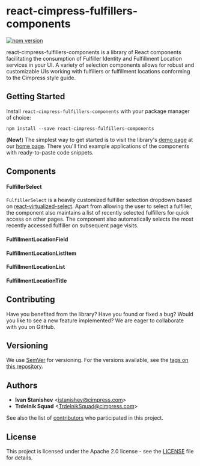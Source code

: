 # react-cimpress-fulfillers-components

[![npm version](https://badge.fury.io/js/react-cimpress-fulfillers-components.svg)](https://badge.fury.io/js/react-cimpress-fulfillers-components)

react-cimpress-fulfillers-components is a library of React components facilitating the consumption of Fulfiller Identity and Fulfillment Location services in your UI. A variety of selection components allows for robust and customizable UIs working with fulfillers or fulfillment locations conforming to the Cimpress style guide.

## Getting Started

Install `react-cimpress-fulfillers-components` with your package manager of choice:
```
npm install --save react-cimpress-fulfillers-components
```

(**New!**) The simplest way to get started is to visit the library's [demo page](https://trdlnk.cimpress.io/demo-fulfillers-components) at our [home page](https://trdlnk.cimpress.io). There you'll find example applications of the components with ready-to-paste code snippets.

## Components

#### FulfillerSelect

`FulfillerSelect` is a heavily customized fulfiller selection dropdown based on [react-virtualized-select](https://github.com/bvaughn/react-virtualized-select). Apart from allowing the user to select a fulfiller, the component also maintains a list of recently selected fulfillers for quick access on other pages. The component also automatically selects the most recently accessed fulfiller on subsequent page visits.

#### FulfillmentLocationField
#### FulfillmentLocationListItem
#### FulfillmentLocationList
#### FulfillmentLocationTitle

## Contributing

Have you benefited from the library? Have you found or fixed a bug? Would you like to see a new feature implemented? We are eager to collaborate with you on GitHub.

## Versioning

We use [SemVer](http://semver.org/) for versioning. For the versions available, see the [tags on this repository](https://github.com/your/project/tags). 

## Authors

* **Ivan Stanishev** <[istanishev@cimpress.com](mailto:istanishev@cimpress.com)>
* **Trdelnik Squad** <[TrdelnikSquad@cimpress.com](mailto:TrdelnikSquad@cimpress.com)>

See also the list of [contributors](https://github.com/Cimpress/react-cimpress-fulfillers-components/contributors) who participated in this project.

## License

This project is licensed under the Apache 2.0 license - see the [LICENSE](LICENSE) file for details.
